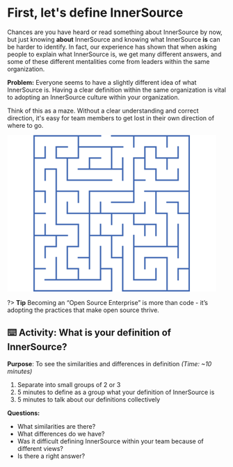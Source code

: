 # First, let's define InnerSource

Chances are you have heard or read something about InnerSource by now, but just knowing **about** InnerSource and knowing what InnerSource **is** can be harder to identify. In fact, our experience has shown that when asking people to explain what InnerSource is, we get many different answers, and some of these different mentalities come from leaders within the same organization.

**Problem:** Everyone seems to have a slightly different idea of what InnerSource is. Having a clear definition within the same organization is vital to adopting an InnerSource culture within your organization.

Think of this as a maze. Without a clear understanding and correct direction, it's easy for team members to get lost in their own direction of where to go.

![logo](../images/maze3.png ':align=center')

?> **Tip** Becoming an “Open Source Enterprise” is more than code - it’s adopting the practices that make open source thrive.

## ⌨️ Activity: What is your definition of InnerSource?

**Purpose**: To see the similarities and differences in definition _(Time: ~10 minutes)_

1. Separate into small groups of 2 or 3
2. 5 minutes to define as a group what your definition of InnerSource is
3. 5 minutes to talk about our definitions collectively

**Questions:**

- What similarities are there?
- What differences do we have?
- Was it difficult defining InnerSource within your team because of different views?
- Is there a right answer?
